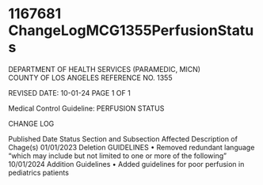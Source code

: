 # 1167681 ChangeLogMCG1355PerfusionStatus

DEPARTMENT OF HEALTH SERVICES                                                    (PARAMEDIC, MICN)  
COUNTY OF LOS ANGELES                                                                   REFERENCE NO. 1355  
 
 
REVISED DATE: 10-01-24                                                              PAGE 1 OF 1 
 
Medical Control Guideline: PERFUSION STATUS 
 
CHANGE LOG 
 
Published 
Date 
Status Section and 
Subsection Affected 
Description of Chage(s) 
01/01/2023 Deletion 
GUIDELINES 
• Removed redundant language 
“which may include but not 
limited to one or more of the 
following” 
10/01/2024 Addition 
Guidelines 
• Added guidelines for poor 
perfusion in pediatrics patients
